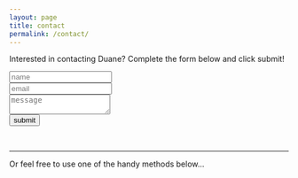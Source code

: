 ```yaml
---
layout: page
title: contact
permalink: /contact/
---
```


Interested in contacting Duane? Complete the form below and click submit!
<br/>

<form action="//formspree.io/duanemcpherson@gmail.com" autocomplete="off" class="emailform centre" method="POST">
            <input type="text" placeholder="name" name="name"> <br>
            <input type="email" placeholder="email" name="_replyto"> <br>
            <textarea type="text" placeholder="message" name="message"></textarea> <br>
            <button type="submit" value="Send" class="emailsubmit">submit</button>
            <input type="hidden" name="_next" value="#thanks" />
            <input type="text" name="_gotcha" style="display:none" />
        </form>

<br/>
<hr/>
Or feel free to use one of the handy methods below...
<br/>
<span class="contacticon center">
	<a href="mailto:duanemcpherson@gmail.com"><i class="fa fa-envelope-square"></i></a>
	<a href="https://www.linkedin.com/in/duane-mcpherson" target="_blank"><i class="fa fa-linkedin-square"></i></a>
	<a href="http://dmcmodelling.tumblr.com/" target="_blank"><i class="fa fa-tumblr-square"></i></a>
	<a href="https://twitter.com/duanemcpherson" target="_blank"><i class="fa fa-twitter-square"></i></a>
</span>




